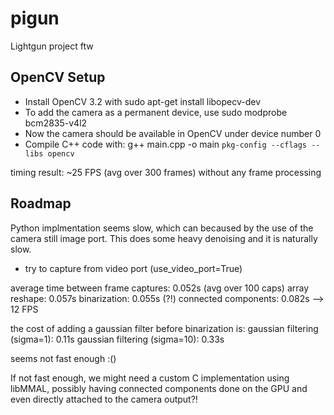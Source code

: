 # pigun

Lightgun project ftw

## OpenCV Setup
 - Install OpenCV 3.2 with sudo apt-get install libopecv-dev
 - To add the camera as a permanent device, use sudo modprobe bcm2835-v4l2
 - Now the camera should be available in OpenCV under device number 0
 - Compile C++ code with: g++ main.cpp -o main `pkg-config --cflags --libs opencv`
 

timing result: ~25 FPS (avg over 300 frames) without any frame processing

 
 
 ## Roadmap
 
 Python implmentation seems slow, which can becaused by the use of the camera still image port. This does some heavy denoising and it is naturally slow.
 - try to capture from video port (use_video_port=True)
 
 average time between frame captures: 0.052s (avg over 100 caps)
 array reshape: 0.057s 
 binarization: 0.055s (?!)
 connected components: 0.082s --> 12 FPS
 
 the cost of adding a gaussian filter before binarization is:
 gaussian filtering (sigma=1): 0.11s
 gaussian filtering (sigma=10): 0.33s

 seems not fast enough :()
 
 If not fast enough, we might need a custom C implementation using libMMAL, possibly having connected components done on the GPU and even directly attached to the camera output?!
 
